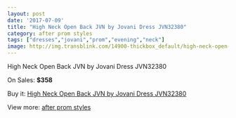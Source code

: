 ```yaml
---
layout: post
date: '2017-07-09'
title: "High Neck Open Back JVN by Jovani Dress JVN32380"
category: after prom styles
tags: ["dresses","jovani","prom","evening","neck"]
image: http://img.transblink.com/14900-thickbox_default/high-neck-open-back-jvn-by-jovani-dress-jvn32380.jpg
---
```

High Neck Open Back JVN by Jovani Dress JVN32380

On Sales: **$358**
<a href="https://www.transblink.com/en/after-prom-styles/4754-high-neck-open-back-jvn-by-jovani-dress-jvn32380.html"><amp-img layout="responsive" width="600" height="600" src="//img.transblink.com/14900-thickbox_default/high-neck-open-back-jvn-by-jovani-dress-jvn32380.jpg" alt="High Neck Open Back JVN by Jovani Dress JVN32380 0" /></a>
<a href="https://www.transblink.com/en/after-prom-styles/4754-high-neck-open-back-jvn-by-jovani-dress-jvn32380.html"><amp-img layout="responsive" width="600" height="600" src="//img.transblink.com/14902-thickbox_default/high-neck-open-back-jvn-by-jovani-dress-jvn32380.jpg" alt="High Neck Open Back JVN by Jovani Dress JVN32380 1" /></a>
<a href="https://www.transblink.com/en/after-prom-styles/4754-high-neck-open-back-jvn-by-jovani-dress-jvn32380.html"><amp-img layout="responsive" width="600" height="600" src="//img.transblink.com/14901-thickbox_default/high-neck-open-back-jvn-by-jovani-dress-jvn32380.jpg" alt="High Neck Open Back JVN by Jovani Dress JVN32380 2" /></a>

Buy it: [High Neck Open Back JVN by Jovani Dress JVN32380](https://www.transblink.com/en/after-prom-styles/4754-high-neck-open-back-jvn-by-jovani-dress-jvn32380.html "High Neck Open Back JVN by Jovani Dress JVN32380")

View more: [after prom styles](https://www.transblink.com/en/55-after-prom-styles "after prom styles")